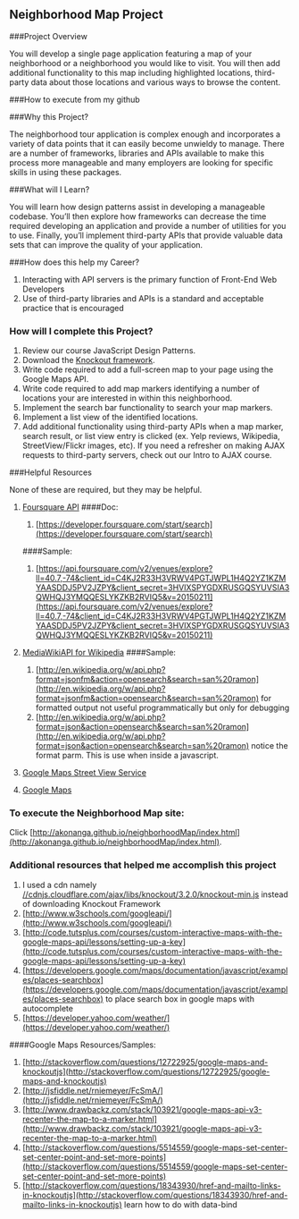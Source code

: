 ## Neighborhood Map Project

###Project Overview

You will develop a single page application featuring a map of your neighborhood or a neighborhood you would like to visit. You will then add additional functionality to this map including highlighted locations, third-party data about those locations and various ways to browse the content.

###How to execute from my github



###Why this Project?

The neighborhood tour application is complex enough and incorporates a variety of data points that it can easily become unwieldy to manage. There are a number of frameworks, libraries and APIs available to make this process more manageable and many employers are looking for specific skills in using these packages.

###What will I Learn?

You will learn how design patterns assist in developing a manageable codebase. You’ll then explore how frameworks can decrease the time required developing an application and provide a number of utilities for you to use. Finally, you’ll implement third-party APIs that provide valuable data sets that can improve the quality of your application.

###How does this help my Career?

1.  Interacting with API servers is the primary function of Front-End Web Developers
1.  Use of third-party libraries and APIs is a standard and acceptable practice that is encouraged

### How will I complete this Project?

1.  Review our course JavaScript Design Patterns.
1.  Download the [Knockout framework](http://knockoutjs.com/).
1.  Write code required to add a full-screen map to your page using the Google Maps API.
1.  Write code required to add map markers identifying a number of locations your are interested in within this neighborhood.
1.  Implement the search bar functionality to search your map markers.
1.  Implement a list view of the identified locations.
1.  Add additional functionality using third-party APIs when a map marker, search result, or list view entry is clicked (ex. Yelp reviews, Wikipedia, StreetView/Flickr images, etc). If you need a refresher on making AJAX requests to third-party servers, check out our Intro to AJAX course.


###Helpful Resources

None of these are required, but they may be helpful.

1.  [Foursquare API](https://developer.foursquare.com/start)
    ####Doc:
    1.  [https://developer.foursquare.com/start/search](https://developer.foursquare.com/start/search)

    ####Sample:
    1.  [https://api.foursquare.com/v2/venues/explore?ll=40.7,-74&client_id=C4KJ2R33H3VRWV4PGTJWPL1H4Q2YZ1KZMYAASDDJ5PV2JZPY&client_secret=3HVIXSPYGDXRUSGQSYUVSIA3QWHQJ3YMQQESLYKZKB2RVIQ5&v=20150211](https://api.foursquare.com/v2/venues/explore?ll=40.7,-74&client_id=C4KJ2R33H3VRWV4PGTJWPL1H4Q2YZ1KZMYAASDDJ5PV2JZPY&client_secret=3HVIXSPYGDXRUSGQSYUVSIA3QWHQJ3YMQQESLYKZKB2RVIQ5&v=20150211)

1.  [MediaWikiAPI for Wikipedia](http://www.mediawiki.org/wiki/API%3aMain_page)
    ####Sample:
    1.  [http://en.wikipedia.org/w/api.php?format=jsonfm&action=opensearch&search=san%20ramon](http://en.wikipedia.org/w/api.php?format=jsonfm&action=opensearch&search=san%20ramon) for formatted output not useful programmatically but only for debugging
    1.  [http://en.wikipedia.org/w/api.php?format=json&action=opensearch&search=san%20ramon](http://en.wikipedia.org/w/api.php?format=json&action=opensearch&search=san%20ramon) notice the format parm.  This is use when inside a javascript.

1.  [Google Maps Street View Service](https://developers.google.com/maps/documentation/javascript/streetview)

1.  [Google Maps](https://developers.google.com/maps/documentation/)

### To execute the Neighborhood Map site:
Click [http://akonanga.github.io/neighborhoodMap/index.html](http://akonanga.github.io/neighborhoodMap/index.html).

### Additional resources that helped me accomplish this project
1.  I used a cdn namely [//cdnjs.cloudflare.com/ajax/libs/knockout/3.2.0/knockout-min.js](//cdnjs.cloudflare.com/ajax/libs/knockout/3.2.0/knockout-min.js) instead of downloading Knockout Framework
1.  [http://www.w3schools.com/googleapi/](http://www.w3schools.com/googleapi/)
1.  [http://code.tutsplus.com/courses/custom-interactive-maps-with-the-google-maps-api/lessons/setting-up-a-key](http://code.tutsplus.com/courses/custom-interactive-maps-with-the-google-maps-api/lessons/setting-up-a-key)
1.  [https://developers.google.com/maps/documentation/javascript/examples/places-searchbox](https://developers.google.com/maps/documentation/javascript/examples/places-searchbox) to place search box in google maps with autocomplete
1.  [https://developer.yahoo.com/weather/](https://developer.yahoo.com/weather/)

####Google Maps Resources/Samples:
1.  [http://stackoverflow.com/questions/12722925/google-maps-and-knockoutjs](http://stackoverflow.com/questions/12722925/google-maps-and-knockoutjs)
1.  [http://jsfiddle.net/rniemeyer/FcSmA/](http://jsfiddle.net/rniemeyer/FcSmA/)
1.  [http://www.drawbackz.com/stack/103921/google-maps-api-v3-recenter-the-map-to-a-marker.html](http://www.drawbackz.com/stack/103921/google-maps-api-v3-recenter-the-map-to-a-marker.html)
1.  [http://stackoverflow.com/questions/5514559/google-maps-set-center-set-center-point-and-set-more-points](http://stackoverflow.com/questions/5514559/google-maps-set-center-set-center-point-and-set-more-points)
1.  [http://stackoverflow.com/questions/18343930/href-and-mailto-links-in-knockoutjs](http://stackoverflow.com/questions/18343930/href-and-mailto-links-in-knockoutjs)
        learn how to do <a> with data-bind
